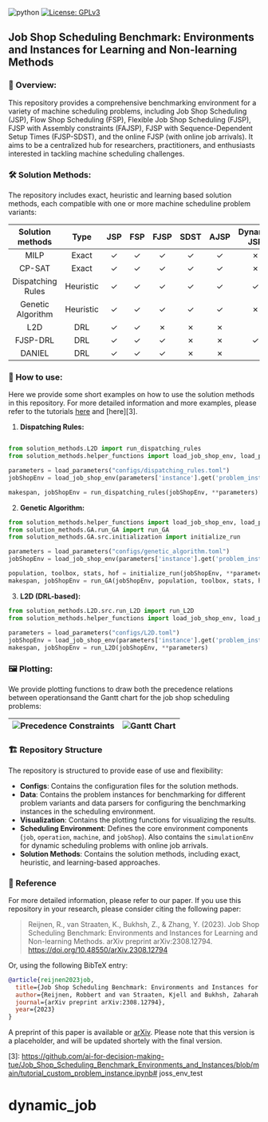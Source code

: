 ![python](https://img.shields.io/badge/python-3.10%20%7C%203.11%20%7C%203.12-blue)
[![License: GPLv3](https://img.shields.io/badge/License-MIT-blue.svg)](https://github.com/ai-for-decision-making-tue/Job_Shop_Scheduling_Benchmark_Environments_and_Instances/blob/main/LICENSE)

## Job Shop Scheduling Benchmark: Environments and Instances for Learning and Non-learning Methods

### 📖 Overview:
This repository provides a comprehensive benchmarking environment for a variety of machine scheduling problems, including Job Shop Scheduling (JSP), Flow Shop Scheduling (FSP), Flexible Job Shop Scheduling (FJSP), FJSP with Assembly constraints (FAJSP), FJSP with Sequence-Dependent Setup Times (FJSP-SDST), and the online FJSP (with online job arrivals). It aims to be a centralized hub for researchers, practitioners, and enthusiasts interested in tackling machine scheduling challenges.

### 🛠 Solution Methods:
The repository includes exact, heuristic and learning based solution methods, each compatible with one or more machine scheduline problem variants:

| Solution methods | Type | JSP | FSP | FJSP | SDST | AJSP | Dynamic JSP |
| :----: | :---:| :---:| :---: | :---: | :---: | :---: | :---: |
| MILP | Exact | ✓ | ✓ | ✓ | ✓ | ✓ | ✗ | 
| CP-SAT | Exact | ✓ | ✓ | ✓ | ✓ | ✓ | ✗ |
| Dispatching Rules | Heuristic | ✓ | ✓ | ✓ | ✓ | ✓ | ✓ |
| Genetic Algorithm | Heuristic |✓ | ✓ | ✓ | ✓ | ✓ | ✗ |
| L2D | DRL |✓ | ✓ | ✗ | ✗ | ✗ | |
| FJSP-DRL | DRL | ✓ | ✓ | ✓ | ✗ | ✗ | ✓ |
| DANIEL | DRL | ✓ | ✓ | ✓ | ✗ | ✗ | |  

### 🚀 How to use:

Here we provide some short examples on how to use the solution methods in this repository. For more detailed information and more examples, please refer to the tutorials [here][2] and [here][3].

1. **Dispatching Rules:**

  ```python

from solution_methods.L2D import run_dispatching_rules
from solution_methods.helper_functions import load_job_shop_env, load_parameters

parameters = load_parameters("configs/dispatching_rules.toml")
jobShopEnv = load_job_shop_env(parameters['instance'].get('problem_instance'))

makespan, jobShopEnv = run_dispatching_rules(jobShopEnv, **parameters)
  ```

2. **Genetic Algorithm:**  
  ```python
  from solution_methods.helper_functions import load_job_shop_env, load_parameters
  from solution_methods.GA.run_GA import run_GA
  from solution_methods.GA.src.initialization import initialize_run
  
  parameters = load_parameters("configs/genetic_algorithm.toml")
  jobShopEnv = load_job_shop_env(parameters['instance'].get('problem_instance'))

  population, toolbox, stats, hof = initialize_run(jobShopEnv, **parameters)
  makespan, jobShopEnv = run_GA(jobShopEnv, population, toolbox, stats, hof, **parameters)  
```

3. **L2D (DRL-based):**
  ```python
  from solution_methods.L2D.src.run_L2D import run_L2D
  from solution_methods.helper_functions import load_job_shop_env, load_parameters
   
  parameters = load_parameters("configs/L2D.toml")
  jobShopEnv = load_job_shop_env(parameters['instance'].get('problem_instance'))
  makespan, jobShopEnv = run_L2D(jobShopEnv, **parameters)
  ```

### 🖼️ Plotting:
We provide plotting functions to draw both the precedence relations  between operationsand the Gantt chart for the job shop scheduling problems:


| ![Precedence Constraints](assets/images/precedence_constraints.PNG) | ![Gantt Chart](assets/images/gantt_chart.PNG) |
|---------------------------------------------------------------------|------------------------------------------------|


### 🏗️ Repository Structure
The repository is structured to provide ease of use and flexibility:
- **Configs**: Contains the configuration files for the solution methods.
- **Data**: Contains the problem instances for benchmarking for different problem variants and data parsers for configuring the benchmarking instances in the scheduling environment.
- **Visualization**: Contains the plotting functions for visualizing the results.
- **Scheduling Environment**: Defines the core environment components (`job`, `operation`, `machine`, and `jobShop`). Also contains the `simulationEnv` for dynamic scheduling problems with online job arrivals.
- **Solution Methods**: Contains the solution methods, including exact, heuristic, and learning-based approaches.


### 📄 Reference
For more detailed information, please refer to our paper. If you use this repository in your research, please consider citing the following paper:

> Reijnen, R., van Straaten, K., Bukhsh, Z., & Zhang, Y. (2023). 
> Job Shop Scheduling Benchmark: Environments and Instances for Learning and Non-learning Methods. 
> arXiv preprint arXiv:2308.12794.
> https://doi.org/10.48550/arXiv.2308.12794

Or, using the following BibTeX entry:
```bibtex
@article{reijnen2023job,
  title={Job Shop Scheduling Benchmark: Environments and Instances for Learning and Non-learning Methods},
  author={Reijnen, Robbert and van Straaten, Kjell and Bukhsh, Zaharah and Zhang, Yingqian},
  journal={arXiv preprint arXiv:2308.12794},
  year={2023}
}
```
A preprint of this paper is available or [arXiv][1]. Please note that this version is a placeholder, and will be updated shortely with the final version.

[1]: https://arxiv.org/abs/2308.12794
[2]: https://github.com/ai-for-decision-making-tue/Job_Shop_Scheduling_Benchmark_Environments_and_Instances/blob/main/tutorial_benchmark_environment.ipynb
[3]: https://github.com/ai-for-decision-making-tue/Job_Shop_Scheduling_Benchmark_Environments_and_Instances/blob/main/tutorial_custom_problem_instance.ipynb# joss_env_test
# dynamic_job
